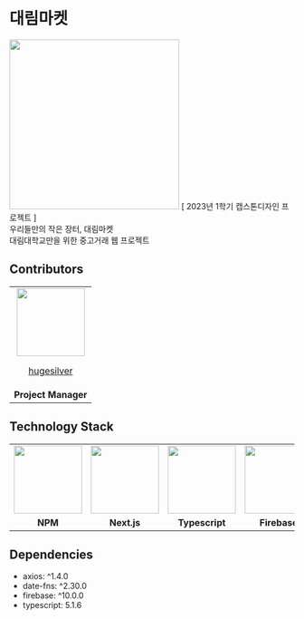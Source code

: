 # 대림마켓

<img src="https://github.com/team-ilpalsam/NextJS_DaelimMarket/blob/main/readme/daelimmarket_textless.png" width="300px" height="300px" />
[ 2023년 1학기 캡스톤디자인 프로젝트 ]
<br />
우리들만의 작은 장터, 대림마켓
<br />
대림대학교만을 위한 중고거래 웹 프로젝트

## Contributors
<table>
  <tr>
    <td align="center">
      <a href="https://github.com/hugesilver">
        <img src="https://avatars.githubusercontent.com/u/44265544?v=4" width="120px" height="auto" >
        <br>
        <p>hugesilver</p>
      </a>
    </td>
  </tr>
  <tr>
    <td align="center"><b>Project Manager</b></td>
  </tr>
</table>

## Technology Stack
<table>
  <tr>
    <td align="center">
      <img src="https://github.com/team-ilpalsam/NextJS_DaelimMarket/blob/main/readme/npm_logo.png" width="120px" height="auto">
    </td>
    <td align="center">
      <img src="https://github.com/team-ilpalsam/NextJS_DaelimMarket/blob/main/readme/nextjs_logo.png" width="120px" height="auto">
    </td>
    <td align="center">
      <img src="https://github.com/team-ilpalsam/NextJS_DaelimMarket/blob/main/readme/typescript_logo.png" width="120px" height="auto">
    </td>
    <td align="center">
      <img src="https://github.com/team-ilpalsam/NextJS_DaelimMarket/blob/main/readme/firebase_logo.png" width="120px" height="auto">
    </td>
  </tr>
  <tr>
    <td align="center"><b>NPM</b></td>
    <td align="center"><b>Next.js</b></td>
    <td align="center"><b>Typescript</b></td>
    <td align="center"><b>Firebase</b></td>
  </tr>
</table>

## Dependencies
* axios: ^1.4.0
* date-fns: ^2.30.0
* firebase: ^10.0.0
* typescript: 5.1.6
